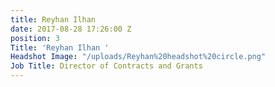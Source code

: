 ```yaml
---
title: Reyhan Ilhan
date: 2017-08-28 17:26:00 Z
position: 3
Title: 'Reyhan Ilhan '
Headshot Image: "/uploads/Reyhan%20headshot%20circle.png"
Job Title: Director of Contracts and Grants
---
```


